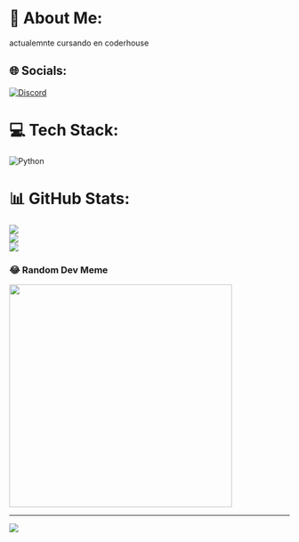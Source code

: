 # 💫 About Me:
actualemnte cursando en coderhouse

## 🌐 Socials:
[![Discord](https://img.shields.io/badge/Discord-%237289DA.svg?logo=discord&logoColor=white)](https://discord.gg/a) 

# 💻 Tech Stack:
![Python](https://img.shields.io/badge/python-3670A0?style=for-the-badge&logo=python&logoColor=ffdd54)
# 📊 GitHub Stats:
![](https://github-readme-stats.vercel.app/api?username=Brandomita&theme=dark&hide_border=false&include_all_commits=false&count_private=false)<br/>
![](https://github-readme-streak-stats.herokuapp.com/?user=Brandomita&theme=dark&hide_border=false)<br/>
![](https://github-readme-stats.vercel.app/api/top-langs/?username=Brandomita&theme=dark&hide_border=false&include_all_commits=false&count_private=false&layout=compact)

### 😂 Random Dev Meme
<img src='https://randommeme-five.vercel.app/' style="height: 400px;"/>

---
[![](https://visitcount.itsvg.in/api?id=Brandomita&icon=0&color=0)](https://visitcount.itsvg.in)

<!-- Proudly created with GPRM ( https://gprm.itsvg.in ) -->

